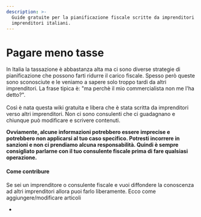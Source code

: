 ```yaml
---
description: >-
  Guide gratuite per la pianificazione fiscale scritte da imprenditori per altri
  imprenditori italiani.
---
```


# Pagare meno tasse

In Italia la tassazione è abbastanza alta ma ci sono diverse strategie di pianificazione che possono farti ridurre il carico fiscale. Spesso però queste sono sconosciute e le veniamo a sapere solo troppo tardi da altri imprenditori. La frase tipica è: "ma perchè il mio commercialista non me l'ha detto?".\
\
Così è nata questa wiki gratuita e libera che è stata scritta da imprenditori verso altri imprenditori. Non ci sono consulenti che ci guadagnano e chiunque può modificare e scrivere contenuti.&#x20;

**Ovviamente, alcune informazioni potrebbero essere imprecise e potrebbero non applicarsi al tuo caso specifico. Potresti incorrere in sanzioni e non ci prendiamo alcuna responsabilità. Quindi è sempre consigliato parlarne con il tuo consulente fiscale prima di fare qualsiasi operazione.**



#### **Come contribure**

Se sei un imprenditore o consulente fiscale e vuoi diffondere la conoscenza ad altri imprenditori allora puoi farlo liberamente. Ecco come aggiungere/modificare articoli

*
